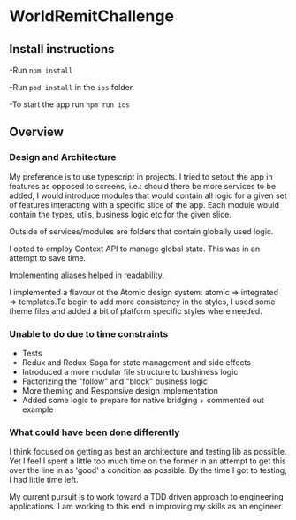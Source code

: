 # WorldRemitChallenge

## Install instructions

-Run `npm install`

-Run `pod install` in the `ios` folder.

-To start the app run `npm run ios`

## Overview

### Design and Architecture

My preference is to use typescript in projects. I tried to setout the app in features as opposed to screens, i.e.: should there be more services to be added, I would introduce modules that would contain all logic for a given set of features interacting with a specific slice of the app. Each module would contain the types, utils, business logic etc for the given slice.

Outside of services/modules are folders that contain globally used logic.

I opted to employ Context API to manage global state. This was in an attempt to save time.

Implementing aliases helped in readability.

I implemented a flavour ot the Atomic design system: atomic => integrated => templates.To begin to add more consistency in the styles, I used some theme files and added a bit of platform specific styles where needed.

### Unable to do due to time constraints
 - Tests 
 - Redux and Redux-Saga for state management and side effects 
 - Introduced a more modular file structure to bushiness logic
 - Factorizing the "follow" and "block" business logic 
 - More theming and Responsive design implementation
 - Added some logic to prepare for native bridging + commented out example

### What could have been done differently
I think focused on getting as best an architecture and testing lib as possible. Yet I feel I spent a little too much time on the former in an attempt to get this over the line in as 'good' a condition as possible. By the time I got to testing, I had little time left. 

My current pursuit is to work toward a TDD driven approach to engineering applications. I am working to this end in improving my skills as an engineer.
